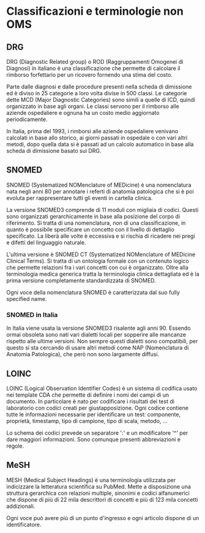# Classificazioni e terminologie non OMS

## DRG

DRG (Diagnostic Related group) o ROD (Raggruppamenti Omogenei di Diagnosi) in italiano è una classificazione che permette di calcolare il rimborso forfettario per un ricovero fornendo una stima del costo.

Parte dalle diagnosi e dalle procedure presenti nella scheda di dimissione ed è diviso in 25 categorie a loro volta divise in 500 classi. Le categorie dette MCD (Major Diagnostic Categories) sono simili a quelle di ICD, quindi organizzato in base agli organi. Le classi servono per il rimborso alle aziende ospedaliere e ognuna ha un costo medio aggiornato periodicamente.

In Italia, prima del 1993, i rimborsi alle aziende ospedaliere venivano calcolati in base allo storico, ai giorni passati in ospedale o con vari altri metodi, dopo quella data si è passati ad un calcolo automatico in base alla scheda di dimissione basato sui DRG.

## SNOMED

SNOMED (Systematized NOMenclature of MEDicine) è una nomenclatura nata negli anni 80 per annotare i referti di anatomia patologica che si è poi evoluta per rappresentare tutti gli eventi in cartella clinica. 

La versione SNOMED3 comprende di 11 moduli con migliaia di codici. Questi sono organizzati gerarchicamente in base alla posizione del corpo di riferimento. Si tratta di una nomenclatura, non di una classificazione, in quanto è possibile specificare un concetto con il livello di dettaglio specificato. La liberà alle volte è eccessiva e si rischia di ricadere nei pregi e difetti del linguaggio naturale.

L'ultima versione è SNOMED CT (Systematized NOMenclature of MEDicine Clinical Terms). Si tratta di un ontologia formale con un contenuto logico che permette relazioni fra i vari concetti con cui è organizzato. Oltre alla terminologia medica generica tratta la terminologia clinica dettagliata ed è la prima versione completamente standardizzata di SNOMED.

Ogni voce della nomenclatura SNOMED è caratterizzata dal suo fully specified name.

### SNOMED in Italia

In Italia viene usata la versione SNOMED3 risalente agli anni 90. Essendo ormai obsoleta sono nati vari dialetti locali per sopperire alle mancanze rispetto alle ultime versioni. Non sempre questi dialetti sono compatibili, per questo si sta cercando di usare altri metodi come NAP (Nomenclatura di Anatomia Patologica), che però non sono largamente diffusi.

## LOINC

LOINC (Logical Observation Identifier Codes) è un sistema di codifica usato nei template CDA che permette di definire i nomi dei campi di un documento. In particolare è nato per codificare i risultati dei test di laboratorio con codici creati per giustapposizione. Ogni codice contiene tutte le informazioni necessarie per identificare un test: componente, proprietà, timestamp, tipo di campione, tipo di scala, metodo, ...

Lo schema dei codici prevede un separatore ':' e un modificatore '^' per dare maggiori informazioni. Sono comunque presenti abbreviazioni e regole.

## MeSH

MESH (Medical Subject Headings) è una terminologia utilizzata per indicizzare la letteratura scientifica su PubMed. Mette a disposizione una struttura gerarchica con relazioni multiple, sinonimi e codici alfanumerici che dispone di più di 22 mila descrittori di concetti e più di 123 mila concetti addizionali.

Ogni voce può avere più di un punto d'ingresso e ogni articolo dispone di un identificatore.
